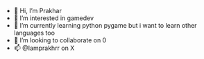 - 👋 Hi, I’m Prakhar
- 👀 I’m interested in gamedev
- 🌱 I’m currently learning python pygame but i want to learn other languages too
- 💞️ I’m looking to collaborate on 0
- 📫 @Iamprakhrr on X
